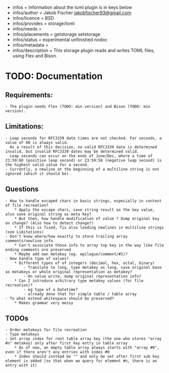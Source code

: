- infos = Information about the toml plugin is in keys below
- infos/author = Jakob Fischer <jakobfischer93@gmail.com>
- infos/licence = BSD
- infos/provides = storage/toml
- infos/needs =
- infos/placements = getstorage setstorage
- infos/status = experimental unfinished nodoc
- infos/metadata =
- infos/description = This storage plugin reads and writes TOML files, using Flex and Bison.

# TODO: Documentation

## Requirements:

    - The plugin needs Flex (TODO: min version) and Bison (TODO: min version).

## Limitations:

    - Leap seconds for RFC3339 date times are not checked. For seconds, a value of 60 is always valid.
      As a result of this decision, no valid RFC3339 date is determined invalid, but invalid RFC3339 dates may be determined valid.
      Leap seconds can occur on the ends of June/Dec, where a time of 23:59:60 (positive leap second) or 23:59:58 (negative leap second) is the highest valid value for a second.
    - Currently, a newline at the beginning of a multiline string is not ignored (which it should be).

## Questions

    - How to handle escaped chars in basic strings, especially in context of file recreation?
        * Apply the escape chars, save string result as the key value, also save original string as meta key?
        * But then, how handle modification of value ? Dump original key on change? (Also how to detect change?)
    	* If this is fixed, fix also leading newlines in multiline strings (see Limitations)
    - Don't know where/how exactly to store trailing array comments/newline info
        * Can't associate those info to array top key in the way like file ending comments are preserved
        * Maybe add own metakey (eg. epilogue/comment/#1)?
    - How handle type of values?
        * Different types of of integers (decimal, hex, octal, binary)
            - Translate to long, type metakey as long, save original base as metakeys or whole original representation as metakey?
            - On value write, dump original representation info?
        * Can I introduce arbitrary type metakey values (for file recreation)?
            - eg type of a Datetime?
            - already done that for simple table / table array
    - To what extend whitespace should be preserved?
        * Makes grammar very messy

## TODOs

    - Order metakeys for file recreation
    - Type metakeys
    - Set array index for root table array key (the one who stores "array #n" metakey) only after first key entry in table array
    	* As of now, an empty table array always starts with "array #0", even if there aren't any entries with index #0
    	* Index should instead be "" and only be set after first sub key element is added (so that when we query for element #n, there is an entry with it)
